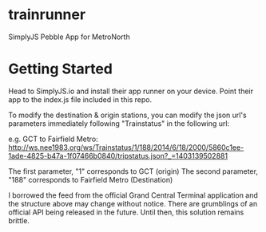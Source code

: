 trainrunner
===========

SimplyJS Pebble App for MetroNorth

# Getting Started #

Head to SimplyJS.io and install their app runner on your device.  Point their app to the index.js file included in this repo.

To modify the destination & origin stations, you can modify the json url's parameters immediately following "Trainstatus" in the following url:

e.g. GCT to Fairfield Metro:
http://ws.nee1983.org/ws/Trainstatus/1/188/2014/6/18/2000/5860c1ee-1ade-4825-b47a-1f07466b0840/tripstatus.json?_=1403139502881

The first parameter, "1" corresponds to GCT (origin)
The second parameter, "188" corresponds to Fairfield Metro (Destination)

I borrowed the feed from the official Grand Central Terminal application and the structure above may change without notice.  There are grumblings of an official API being released in the future.  Until then, this solution remains brittle.
